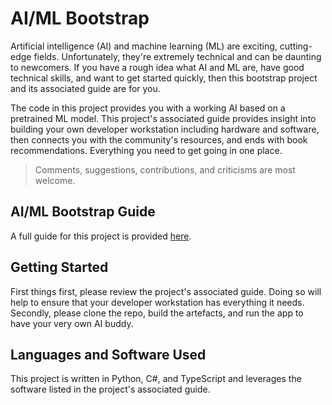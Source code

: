 # AI/ML Bootstrap
Artificial intelligence (AI) and machine learning (ML) are exciting, cutting-edge fields. Unfortunately, they're extremely technical and can be daunting to newcomers. If you have a rough idea what AI and ML are, have good technical skills, and want to get started quickly, then this bootstrap project and its associated guide are for you.

The code in this project provides you with a working AI based on a pretrained ML model. This project's associated guide provides insight into building your own developer workstation including hardware and software, then connects you with the community's resources, and ends with book recommendations. Everything you need to get going in one place.

> Comments, suggestions, contributions, and criticisms are most welcome.

## AI/ML Bootstrap Guide
A full guide for this project is provided [here](/docs/ai-ml-bootstrap-guide.md).

## Getting Started
First things first, please review the project's associated guide. Doing so will help to ensure that your developer workstation has everything it needs. Secondly, please clone the repo, build the artefacts, and run the app to have your very own AI buddy.

## Languages and Software Used
This project is written in Python, C#, and TypeScript and leverages the software listed in the project's associated guide.
